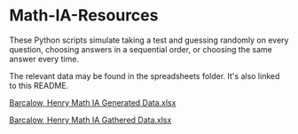 # Math-IA-Resources
These Python scripts simulate taking a test and guessing randomly on every question, choosing answers in a sequential order, or choosing the same answer every time.

The relevant data may be found in the spreadsheets folder. It's also linked to this README.

[Barcalow, Henry Math IA Generated Data.xlsx](https://github.com/user-attachments/files/19150918/Barcalow.Henry.Math.IA.Generated.Data.xlsx)

[Barcalow, Henry Math IA Gathered Data.xlsx](https://github.com/user-attachments/files/19150917/Barcalow.Henry.Math.IA.Gathered.Data.xlsx)
